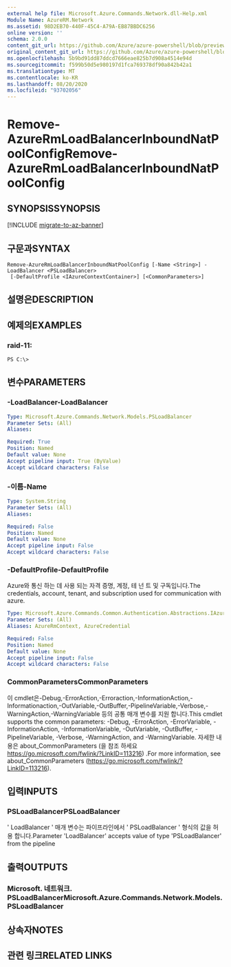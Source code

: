 ```yaml
---
external help file: Microsoft.Azure.Commands.Network.dll-Help.xml
Module Name: AzureRM.Network
ms.assetid: 98D2EB70-440F-45C4-A79A-EB87BBDC6256
online version: ''
schema: 2.0.0
content_git_url: https://github.com/Azure/azure-powershell/blob/preview/src/ResourceManager/Network/Commands.Network/help/Remove-AzureRmLoadBalancerInboundNatPoolConfig.md
original_content_git_url: https://github.com/Azure/azure-powershell/blob/preview/src/ResourceManager/Network/Commands.Network/help/Remove-AzureRmLoadBalancerInboundNatPoolConfig.md
ms.openlocfilehash: 5b9bd91dd87ddcd7666eae825b7d908a4514e94d
ms.sourcegitcommit: f599b50d5e980197d1fca769378df90a842b42a1
ms.translationtype: MT
ms.contentlocale: ko-KR
ms.lasthandoff: 08/20/2020
ms.locfileid: "93702056"
---
```

# <span data-ttu-id="2e7e9-101">Remove-AzureRmLoadBalancerInboundNatPoolConfig</span><span class="sxs-lookup"><span data-stu-id="2e7e9-101">Remove-AzureRmLoadBalancerInboundNatPoolConfig</span></span>

## <span data-ttu-id="2e7e9-102">SYNOPSIS</span><span class="sxs-lookup"><span data-stu-id="2e7e9-102">SYNOPSIS</span></span>

[!INCLUDE [migrate-to-az-banner](../../includes/migrate-to-az-banner.md)]

## <span data-ttu-id="2e7e9-103">구문과</span><span class="sxs-lookup"><span data-stu-id="2e7e9-103">SYNTAX</span></span>

```
Remove-AzureRmLoadBalancerInboundNatPoolConfig [-Name <String>] -LoadBalancer <PSLoadBalancer>
 [-DefaultProfile <IAzureContextContainer>] [<CommonParameters>]
```

## <span data-ttu-id="2e7e9-104">설명은</span><span class="sxs-lookup"><span data-stu-id="2e7e9-104">DESCRIPTION</span></span>

## <span data-ttu-id="2e7e9-105">예제의</span><span class="sxs-lookup"><span data-stu-id="2e7e9-105">EXAMPLES</span></span>

### <span data-ttu-id="2e7e9-106">raid-1</span><span class="sxs-lookup"><span data-stu-id="2e7e9-106">1:</span></span>
```
PS C:\>
```

## <span data-ttu-id="2e7e9-107">변수</span><span class="sxs-lookup"><span data-stu-id="2e7e9-107">PARAMETERS</span></span>

### <span data-ttu-id="2e7e9-108">-LoadBalancer</span><span class="sxs-lookup"><span data-stu-id="2e7e9-108">-LoadBalancer</span></span>
```yaml
Type: Microsoft.Azure.Commands.Network.Models.PSLoadBalancer
Parameter Sets: (All)
Aliases: 

Required: True
Position: Named
Default value: None
Accept pipeline input: True (ByValue)
Accept wildcard characters: False
```

### <span data-ttu-id="2e7e9-109">-이름</span><span class="sxs-lookup"><span data-stu-id="2e7e9-109">-Name</span></span>
```yaml
Type: System.String
Parameter Sets: (All)
Aliases: 

Required: False
Position: Named
Default value: None
Accept pipeline input: False
Accept wildcard characters: False
```

### <span data-ttu-id="2e7e9-110">-DefaultProfile</span><span class="sxs-lookup"><span data-stu-id="2e7e9-110">-DefaultProfile</span></span>
<span data-ttu-id="2e7e9-111">Azure와 통신 하는 데 사용 되는 자격 증명, 계정, 테 넌 트 및 구독입니다.</span><span class="sxs-lookup"><span data-stu-id="2e7e9-111">The credentials, account, tenant, and subscription used for communication with azure.</span></span>

```yaml
Type: Microsoft.Azure.Commands.Common.Authentication.Abstractions.IAzureContextContainer
Parameter Sets: (All)
Aliases: AzureRmContext, AzureCredential

Required: False
Position: Named
Default value: None
Accept pipeline input: False
Accept wildcard characters: False
```

### <span data-ttu-id="2e7e9-112">CommonParameters</span><span class="sxs-lookup"><span data-stu-id="2e7e9-112">CommonParameters</span></span>
<span data-ttu-id="2e7e9-113">이 cmdlet은-Debug,-ErrorAction,-Erroraction,-InformationAction,-Informationaction,-OutVariable,-OutBuffer,-PipelineVariable,-Verbose,-WarningAction,-WarningVariable 등의 공통 매개 변수를 지원 합니다.</span><span class="sxs-lookup"><span data-stu-id="2e7e9-113">This cmdlet supports the common parameters: -Debug, -ErrorAction, -ErrorVariable, -InformationAction, -InformationVariable, -OutVariable, -OutBuffer, -PipelineVariable, -Verbose, -WarningAction, and -WarningVariable.</span></span> <span data-ttu-id="2e7e9-114">자세한 내용은 about_CommonParameters (을 참조 하세요 https://go.microsoft.com/fwlink/?LinkID=113216) .</span><span class="sxs-lookup"><span data-stu-id="2e7e9-114">For more information, see about_CommonParameters (https://go.microsoft.com/fwlink/?LinkID=113216).</span></span>

## <span data-ttu-id="2e7e9-115">입력</span><span class="sxs-lookup"><span data-stu-id="2e7e9-115">INPUTS</span></span>

### <span data-ttu-id="2e7e9-116">PSLoadBalancer</span><span class="sxs-lookup"><span data-stu-id="2e7e9-116">PSLoadBalancer</span></span>
<span data-ttu-id="2e7e9-117">' LoadBalancer ' 매개 변수는 파이프라인에서 ' PSLoadBalancer ' 형식의 값을 허용 합니다.</span><span class="sxs-lookup"><span data-stu-id="2e7e9-117">Parameter 'LoadBalancer' accepts value of type 'PSLoadBalancer' from the pipeline</span></span>

## <span data-ttu-id="2e7e9-118">출력</span><span class="sxs-lookup"><span data-stu-id="2e7e9-118">OUTPUTS</span></span>

### <span data-ttu-id="2e7e9-119">Microsoft. 네트워크. PSLoadBalancer</span><span class="sxs-lookup"><span data-stu-id="2e7e9-119">Microsoft.Azure.Commands.Network.Models.PSLoadBalancer</span></span>

## <span data-ttu-id="2e7e9-120">상속자</span><span class="sxs-lookup"><span data-stu-id="2e7e9-120">NOTES</span></span>

## <span data-ttu-id="2e7e9-121">관련 링크</span><span class="sxs-lookup"><span data-stu-id="2e7e9-121">RELATED LINKS</span></span>

